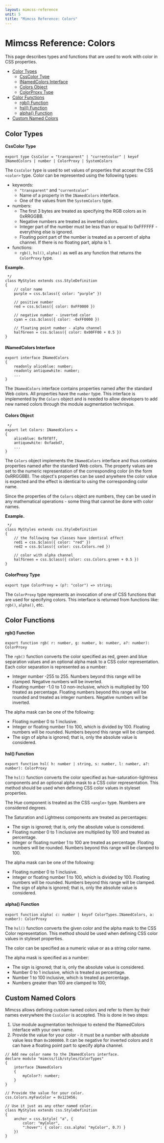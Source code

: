 ```yaml
---
layout: mimcss-reference
unit: 5
title: "Mimcss Reference: Colors"
---
```


# Mimcss Reference: Colors

This page describes types and functions that are used to work with color in CSS properties.

- [Color Types](#color-types)
  - [CssColor Type](#csscolor-type)
  - [INamedColors Interface](#inamedColors-interface)
  - [Colors Object](#colors-object)
  - [ColorProxy Type](#colorproxy-type)
- [Color Functions](#color-functions)
  - [rgb() Function](#rgb-function)
  - [hsl() Function](#hsl-function)
  - [alpha() Function](#alpha-function)
- [Custom Named Colors](#custom-named-colors)

## Color Types

#### CssColor Type

```tsx
export type CssColor = "transparent" | "currentcolor" | keyof INamedColors | number | ColorProxy | SystemColors
```

The `CssColor` type is used to set values of properties that accept the CSS `<color>` type. Color can be represented using the following types:

- keywords:
  - `"transparent"` and `"currentcolor"`
  - Name of a property in the `INamedColors` interface.
  - One of the values from the `SystemColors` type.
- numbers:
  - The first 3 bytes are treated as specifying the RGB colors as in 0xRRGGBB.
  - Negative numbers are treated as inverted colors.
  - Integer part of the number must be less than or equal to 0xFFFFFF - everything else is ignored.
  - Floating point part of the number is treated as a percent of alpha channel. If there is no floating part, alpha is 1.
- functions:
  - `rgb()`, `hsl()`, `alpha()` as well as any function that returns the `ColorProxy` type.

**Example.**
 
```tsx
 */
class MyStyles extends css.StyleDefinition
{
    // color name
    purple = css.$class({ color: "purple" })

    // positive number
    red = css.$class({ color: 0xFF0000 })

    // negative number - inverted color
    cyan = css.$class({ color: -0xFF0000 })

    // floating point number - alpha channel
    halfGreen = css.$class({ color: 0x00FF00 + 0.5 })
}
```

#### INamedColors Interface

```tsx
export interface INamedColors
{
    readonly aliceblue: number;
    readonly antiquewhite: number;
    ...
}
```

The `INamedColors` interface contains properties named after the standard Web colors. All properties have the `number` type. This interface is implemented by the `Colors` object and is needed to allow developers to add new named colors through the module augmentation technique.

#### Colors Object

```tsx
 */
export let Colors: INamedColors =
{
    aliceblue: 0xf0f8ff,
    antiquewhite: 0xfaebd7,
    ...
}
```

The `Colors` object implements the `INamedColors` interface and thus contains properties named after the standard Web colors. The property values are set to the numeric representation of the corresponding color (in the form 0xRRGGBB). The object's properties can be used anywhere the color value is expected and the effect is identical to using the corresponding color name.

Since the properties of the `Colors` object are numbers, they can be used in any mathematical operations - some thing that cannot be done with color names.

**Example.**
 
```tsx
 */
class MyStyles extends css.StyleDefinition
{
    // the following two classes have identical effect
    red1 = css.$class({ color: "red" })
    red2 = css.$class({ color: css.Colors.red })

    // color with alpha channel
    halfGreen = css.$class({ color: css.Colors.green + 0.5 })
}
```

#### ColorProxy Type

```tsx
export type ColorProxy = (p?: "color") => string;
```

The `ColorProxy` type represents an invocation of one of CSS functions that are used for specifying colors. This interface is returned from functions like: `rgb()`, `alpha()`, etc.

## Color Functions

#### rgb() Function

```tsx
export function rgb( r: number, g: number, b: number, a?: number): ColorProxy
```

The `rgb()` function converts the color specified as red, green and blue separation values and an optional alpha mask to a CSS color representation. Each color separation is represented as a number:

- Integer number -255 to 255. Numbers beyond this range will be clamped. Negative numbers will be inverted.
- Floating number -1.0 to 1.0 non-inclusive, which is multiplied by 100 treated as percentage. Floating numbers beyond this range will be rounded and treated as integer numbers. Negative numbers will be inverted.

The alpha mask can be one of the following:

- Floating number 0 to 1 inclusive.
- Integer or floating number 1 to 100, which is divided by 100. Floating numbers will be rounded. Numbers beyond this range will be clamped.
- The sign of alpha is ignored; that is, only the absolute value is considered.

#### hsl() Function

```tsx
export function hsl( h: number | string, s: number, l: number, a?: number): ColorProxy
```

The `hsl()` function converts the color specified as hue-saturation-lightness components and an optional alpha mask to a CSS color representation. This method should be used when defining CSS color values in styleset properties.

The Hue component is treated as the CSS `<angle>` type. Numbers are considered degrees.

The Saturation and Lightness components are treated as percentages:

- The sign is ignored; that is, only the absolute value is considered.
- Floating number 0 to 1 inclusive are multiplied by 100 and treated as percentage.
- Integer or floating number 1 to 100 are treated as percentage. Floating numbers will be rounded. Numbers beyond this range will be clamped to 100.

The alpha mask can be one of the following:

- Floating number 0 to 1 inclusive.
- Integer or floating number 1 to 100, which is divided by 100. Floating numbers will be rounded. Numbers beyond this range will be clamped.
- The sign of alpha is ignored; that is, only the absolute value is considered.

#### alpha() Function

```tsx
export function alpha( c: number | keyof ColorTypes.INamedColors, a: number): ColorProxy
```

The `hsl()` function converts the given color and the alpha mask to the CSS Color representation. This method should be used when defining CSS color values in styleset properties.

The color can be specified as a numeric value or as a string color name.

The alpha mask is specified as a number:

- The sign is ignored; that is, only the absolute value is considered.
- Number 0 to 1 inclusive, which is treated as percentage.
- Number 1 to 100 inclusive, which is treated as percentage.
- Numbers greater than 100 are clamped to 100;

## Custom Named Colors
Mimcss allows defining custom named colors and refer to them by their names everywhere the `CssColor` is accepted. This is done in two steps:

1. Use module augmentation technique to extend the INamedColors interface with your own name.
1. Provide the value for your color - it must be a number with absolute value less than `0x1000000`. It can be negative for inverted colors and it can have a floating point part to specify alpha channel.

```tsx
// Add new color name to the INamedColors interface.
declare module "mimcss/lib/styles/ColorTypes"
{
    interface INamedColors
    {
        myColor?: number;
    }
}

// Provide the value for your color.
css.Colors.myFavColor = 0x123456;

// Use it just as any other named color.
class MyStyles extends css.StyleDefinition
{
    anchor = css.$style( "a", {
        color: "myColor",
        ":hover": { color: css.alpha( "myColor", 0.7) }
    })
}
```

